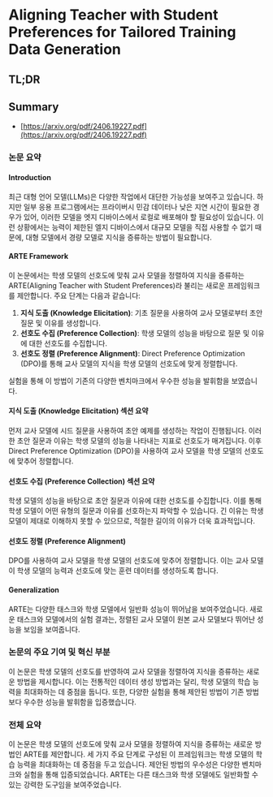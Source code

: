 # Aligning Teacher with Student Preferences for Tailored Training Data Generation
## TL;DR
## Summary
- [https://arxiv.org/pdf/2406.19227.pdf](https://arxiv.org/pdf/2406.19227.pdf)

### 논문 요약

#### Introduction
최근 대형 언어 모델(LLMs)은 다양한 작업에서 대단한 가능성을 보여주고 있습니다. 하지만 일부 응용 프로그램에서는 프라이버시 민감 데이터나 낮은 지연 시간이 필요한 경우가 있어, 이러한 모델을 엣지 디바이스에서 로컬로 배포해야 할 필요성이 있습니다. 이런 상황에서는 능력이 제한된 엘지 디바이스에서 대규모 모델을 직접 사용할 수 없기 때문에, 대형 모델에서 경량 모델로 지식을 증류하는 방법이 필요합니다.

#### ARTE Framework
이 논문에서는 학생 모델의 선호도에 맞춰 교사 모델을 정렬하여 지식을 증류하는 ARTE(Aligning Teacher with Student Preferences)라 불리는 새로운 프레임워크를 제안합니다. 주요 단계는 다음과 같습니다:

1. **지식 도출 (Knowledge Elicitation)**: 기초 질문을 사용하여 교사 모델로부터 초안 질문 및 이유를 생성합니다.
2. **선호도 수집 (Preference Collection)**: 학생 모델의 성능을 바탕으로 질문 및 이유에 대한 선호도를 수집합니다.
3. **선호도 정렬 (Preference Alignment)**: Direct Preference Optimization (DPO)를 통해 교사 모델의 지식을 학생 모델의 선호도에 맞게 정렬합니다.

실험을 통해 이 방법이 기존의 다양한 벤치마크에서 우수한 성능을 발휘함을 보였습니다.

#### 지식 도출 (Knowledge Elicitation) 섹션 요약
먼저 교사 모델에 시드 질문을 사용하여 초안 예제를 생성하는 작업이 진행됩니다. 이러한 초안 질문과 이유는 학생 모델의 성능을 나타내는 지표로 선호도가 매겨집니다. 이후 Direct Preference Optimization (DPO)을 사용하여 교사 모델을 학생 모델의 선호도에 맞추어 정렬합니다.

#### 선호도 수집 (Preference Collection) 섹션 요약
학생 모델의 성능을 바탕으로 초안 질문과 이유에 대한 선호도를 수집합니다. 이를 통해 학생 모델이 어떤 유형의 질문과 이유를 선호하는지 파악할 수 있습니다. 긴 이유는 학생 모델이 제대로 이해하지 못할 수 있으므로, 적절한 길이의 이유가 더욱 효과적입니다.

#### 선호도 정렬 (Preference Alignment)
DPO를 사용하여 교사 모델을 학생 모델의 선호도에 맞추어 정렬합니다. 이는 교사 모델이 학생 모델의 능력과 선호도에 맞는 훈련 데이터를 생성하도록 합니다.

#### Generalization
ARTE는 다양한 태스크와 학생 모델에서 일반화 성능이 뛰어남을 보여주었습니다. 새로운 태스크와 모델에서의 실험 결과는, 정렬된 교사 모델이 원본 교사 모델보다 뛰어난 성능을 보임을 보여줍니다.

### 논문의 주요 기여 및 혁신 부분
이 논문은 학생 모델의 선호도를 반영하여 교사 모델을 정렬하여 지식을 증류하는 새로운 방법을 제시합니다. 이는 전통적인 데이터 생성 방법과는 달리, 학생 모델의 학습 능력을 최대화하는 데 중점을 둡니다. 또한, 다양한 실험을 통해 제안된 방법이 기존 방법보다 우수한 성능을 발휘함을 입증했습니다.

### 전체 요약
이 논문은 학생 모델의 선호도에 맞춰 교사 모델을 정렬하여 지식을 증류하는 새로운 방법인 ARTE를 제안합니다. 세 가지 주요 단계로 구성된 이 프레임워크는 학생 모델의 학습 능력을 최대화하는 데 중점을 두고 있습니다. 제안된 방법의 우수성은 다양한 벤치마크와 실험을 통해 입증되었습니다. ARTE는 다른 태스크와 학생 모델에도 일반화할 수 있는 강력한 도구임을 보여주었습니다.